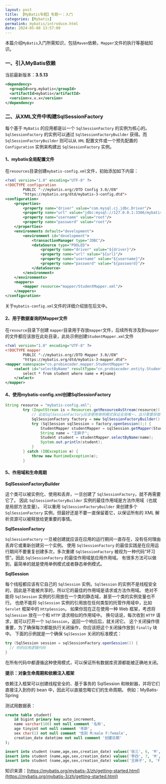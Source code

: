 ```yaml
---
layout: post
title: 【MyBatis专题】专题一：入门
categories: [Mybatis]
permalink: mybatis/introduce.html
date: 2024-05-08 13:57:09
---
```

本篇介绍`MyBatis`入门所需知识，包括`Maven`依赖，`Mapper`文件的执行等基础知识。

<!--more-->


### 一、引入MyBatis依赖

当前最新版本：**3.5.13**

```xml
<dependency>
  <groupId>org.mybatis</groupId>
  <artifactId>mybatis</artifactId>
  <version>x.x.x</version>
</dependency>
```



### 二、从XML文件中构建SqlSessionFactory

每个基于 `MyBatis` 的应用都是以一个 `SqlSessionFactory` 的实例为核心的。`SqlSessionFactory` 的实例可以通过 `SqlSessionFactoryBuilder` 获得。而 `SqlSessionFactoryBuilder` 则可以从 `XML` 配置文件或一个预先配置的 `Configuration` 实例来构建出 `SqlSessionFactory` 实例。

#### 1、mybatis全局配置文件

在`resources`目录创建`mybatis-config.xml`文件，初始添加如下内容：

```xml
<?xml version="1.0" encoding="UTF-8" ?>
<!DOCTYPE configuration
        PUBLIC "-//mybatis.org//DTD Config 3.0//EN"
        "https://mybatis.org/dtd/mybatis-3-config.dtd">
<configuration>
    <properties>
        <property name="driver" value="com.mysql.cj.jdbc.Driver"/>
        <property name="url" value="jdbc:mysql://127.0.0.1:3306/mybatis"/>
        <property name="username" value="root"/>
        <property name="password" value="root"/>
    </properties>
    <environments default="development">
        <environment id="development">
            <transactionManager type="JDBC"/>
            <dataSource type="POOLED">
                <property name="driver" value="${driver}"/>
                <property name="url" value="${url}"/>
                <property name="username" value="${username}"/>
                <property name="password" value="${password}"/>
            </dataSource>
        </environment>
    </environments>
    <mappers>
        <mapper resource="mapper/StudentMapper.xml"/>
    </mappers>
</configuration>
```

关于`mybatis-config.xml`文件的详细介绍放在后文中。



#### 2、用于数据查询的Mapper文件

在`resource`目录下创建 `mapper`目录用于存放`mapper`文件，后续所有涉及到`mapper`的文件都应该放在此处目录，此处示例创建`StudentMapper.xml`文件

```xml
<?xml version="1.0" encoding="UTF-8" ?>
<!DOCTYPE mapper
        PUBLIC "-//mybatis.org//DTD Mapper 3.0//EN"
        "https://mybatis.org/dtd/mybatis-3-mapper.dtd">
<mapper namespace="cn.probiecoder.mapper.StudentMapper">
    <select id="selectByName" resultType="cn.probiecoder.entity.Student">
        select * from student where name = #{name}
    </select>
</mapper>
```



#### 4、使用mybatis-config.xml创建SqlSessionFactory

```java
String resource = "mybatis-config.xml";
        try (InputStream is = Resources.getResourceAsStream(resource)) {
            // 此处SqlSessionFactory应该使用单例模式保证全局唯一，且只需要获取一次即可  
            SqlSessionFactory factory = new SqlSessionFactoryBuilder().build(is);
            try (SqlSession sqlSession = factory.openSession();) {
                StudentMapper studentMapper = sqlSession.getMapper(StudentMapper.class);
                String name = "王麻子";
                Student student = studentMapper.selectByName(name);
                System.out.println(student);
            }
        } catch (IOException e) {
            throw new RuntimeException(e);
        }
```



#### 5、作用域和生命周期

**SqlSessionFactoryBuilder**

这个类可以被实例化、使用和丢弃，一旦创建了 `SqlSessionFactory`，就不再需要它了。 因此 `SqlSessionFactoryBuilder` 实例的最佳作用域是方法作用域（也就是局部方法变量）。 可以重用 `SqlSessionFactoryBuilder` 来创建多个 `SqlSessionFactory` 实例，但最好还是不要一直保留着它，以保证所有的 XML 解析资源可以被释放给更重要的事情。

**SqlSessionFactory**

`SqlSessionFactory` 一旦被创建就应该在应用的运行期间一直存在，没有任何理由丢弃它或重新创建另一个实例。 使用 `SqlSessionFactory` 的最佳实践是在应用运行期间不要重复创建多次，多次重建 `SqlSessionFactory` 被视为一种代码“坏习惯”。因此 `SqlSessionFactory` 的最佳作用域是应用作用域。 有很多方法可以做到，最简单的就是使用单例模式或者静态单例模式。

**SqlSession**

每个线程都应该有它自己的 `SqlSession` 实例。`SqlSession` 的实例不是线程安全的，因此是不能被共享的，所以它的最佳的作用域是请求或方法作用域。 绝对不能将 `SqlSession` 实例的引用放在一个类的静态域，甚至一个类的实例变量也不行。 也绝不能将 `SqlSession` 实例的引用放在任何类型的托管作用域中，比如 `Servlet` 框架中的 `HttpSession`。 如果你现在正在使用一种 Web 框架，考虑将 `SqlSession` 放在一个和 `HTTP` 请求相似的作用域中。 换句话说，每次收到 `HTTP` 请求，就可以打开一个 `SqlSession`，返回一个响应后，就关闭它。 这个关闭操作很重要，为了确保每次都能执行关闭操作，你应该把这个关闭操作放到 `finally` 块中。 下面的示例就是一个确保 `SqlSession` 关闭的标准模式：

```java
try (SqlSession session = sqlSessionFactory.openSession()) {
  // 你的应用逻辑代码
}
```

在所有代码中都遵循这种使用模式，可以保证所有数据库资源都能被正确地关闭。



 **提示：对象生命周期和依赖注入框架**

依赖注入框架可以创建线程安全的、基于事务的 SqlSession 和映射器，并将它们直接注入到你的 bean 中，因此可以直接忽略它们的生命周期。 例如：MyBatis-Spring

测试用数据表：

```sql
create table student(
    id bigint primary key auto_increment,
    name varchar(100) not null comment '名称',
    age tinyint not null comment '年龄',
    sex char(1) not null comment '性别 M:male F:female',
    creation_date datetime not null comment '创建日期'
);

insert into student (name,age,sex,creation_date) values('张三', 6, 'M', '2023-10-12 10:10:10');
insert into student (name,age,sex,creation_date) values('李四', 7, 'M', '2023-10-12 11:10:10');
insert into student (name,age,sex,creation_date) values('王麻子', 8, 'F', '2023-10-12 12:10:10');
```

知识来源：[https://mybatis.org/mybatis-3/zh/getting-started.html](https://mybatis.org/mybatis-3/zh/getting-started.html)



